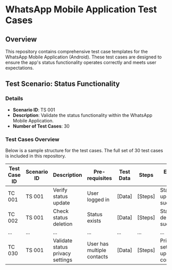 # WhatsApp Mobile Application Test Cases

## Overview
This repository contains comprehensive test case templates for the WhatsApp Mobile Application (Android). These test cases are designed to ensure the app's status functionality operates correctly and meets user expectations.

## Test Scenario: Status Functionality

### Details
- **Scenario ID**: TS 001
- **Description**: Validate the status functionality within the WhatsApp Mobile Application.
- **Number of Test Cases**: 30

### Test Cases Overview
Below is a sample structure for the test cases. The full set of 30 test cases is included in this repository.

| Test Case ID | Scenario ID | Description           | Pre-requisites       | Test Data | Steps | Expected Output   | Actual Output | Status       | Comments        |
|--------------|-------------|-----------------------|----------------------|-----------|-------|-------------------|---------------|--------------|-----------------|
| TC 001       | TS 001      | Verify status update  | User logged in       | [Data]    | [Steps] | Status updated successfully | [Actual]      | [Pass/Fail] | [Comments]      |
| TC 002       | TS 001      | Check status deletion | Status exists        | [Data]    | [Steps] | Status deleted successfully | [Actual]      | [Pass/Fail] | [Comments]      |
| ...          | ...         | ...                   | ...                  | ...       | ...   | ...               | ...           | ...          | ...             |
| TC 030       | TS 001      | Validate status privacy settings | User has multiple contacts | [Data] | [Steps] | Privacy settings updated correctly | [Actual] | [Pass/Fail] | [Comments] 


